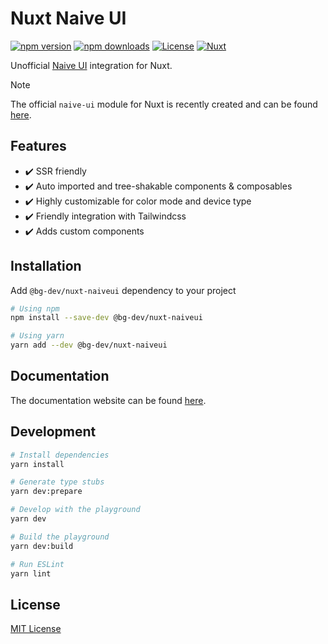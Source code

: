 # Nuxt Naive UI

[![npm version][npm-version-src]][npm-version-href]
[![npm downloads][npm-downloads-src]][npm-downloads-href]
[![License][license-src]][license-href]
[![Nuxt][nuxt-src]][nuxt-href]

Unofficial [Naive UI](https://www.naiveui.com/en-US/os-theme) integration for Nuxt.

> [!Note]
> The official `naive-ui` module for Nuxt is recently created and can be found [here](https://github.com/07akioni/nuxtjs-naive-ui).

## Features

- ✔️ SSR friendly
- ✔️ Auto imported and tree-shakable components & composables
- ✔️ Highly customizable for color mode and device type
- ✔️ Friendly integration with Tailwindcss
- ✔️ Adds custom components

## Installation

Add `@bg-dev/nuxt-naiveui` dependency to your project

```bash
# Using npm
npm install --save-dev @bg-dev/nuxt-naiveui

# Using yarn
yarn add --dev @bg-dev/nuxt-naiveui
```
## Documentation

The documentation website can be found [here](https://nuxt-naiveui.bg.tn).

## Development

```bash
# Install dependencies
yarn install

# Generate type stubs
yarn dev:prepare

# Develop with the playground
yarn dev

# Build the playground
yarn dev:build

# Run ESLint
yarn lint
```
## License

[MIT License](./LICENSE)

[npm-version-src]: https://img.shields.io/npm/v/@bg-dev/nuxt-naiveui/latest.svg?style=flat&colorA=18181B&colorB=28CF8D
[npm-version-href]: https://npmjs.com/package/@bg-dev/nuxt-naiveui
[npm-downloads-src]: https://img.shields.io/npm/dt/@bg-dev/nuxt-naiveui.svg?style=flat&colorA=18181B&colorB=28CF8D
[npm-downloads-href]: https://npmjs.com/package/@bg-dev/nuxt-naiveui
[license-src]: https://img.shields.io/npm/l/@bg-dev/nuxt-naiveui.svg?style=flat&colorA=18181B&colorB=28CF8D
[license-href]: https://npmjs.com/package/@bg-dev/nuxt-naiveui
[nuxt-src]: https://img.shields.io/badge/Nuxt-18181B?logo=nuxt.js
[nuxt-href]: https://nuxt.com
